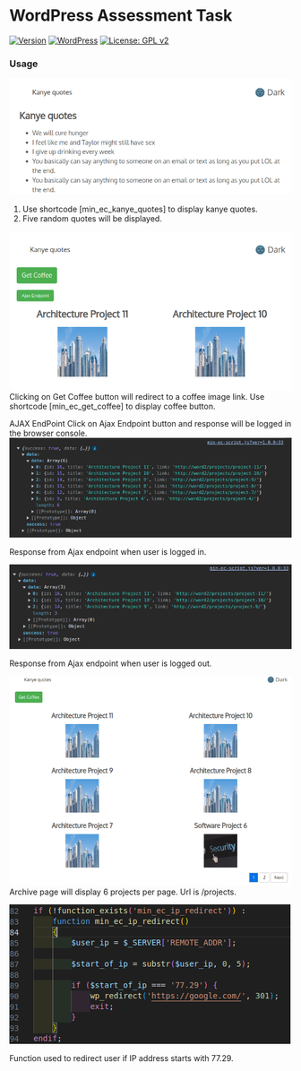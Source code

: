 
WordPress Assessment Task
====

[![Version](https://img.shields.io/badge/version-1.0-orange.svg)](https://github.com/razaqultegar/simple/releases) [![WordPress](https://img.shields.io/wordpress/v/akismet.svg)]() [![License: GPL v2](https://img.shields.io/badge/License-GPL%20v2-blue.svg)](https://github.com/razaqultegar/simple/blob/master/LICENSE)

### Usage

![Screenshot](Kanye-quotes-using-a-shortcode.png)
1) Use shortcode [min_ec_kanye_quotes] to display kanye quotes.
2) Five random quotes will be displayed.

![Screenshot](get-coffee.png)
Clicking on Get Coffee button will redirect to a coffee image link.
Use shortcode [min_ec_get_coffee] to display coffee button.

AJAX EndPoint
Click on Ajax Endpoint button and response will be logged in the browser console.
![Screenshot](Results-when-user-is-logged-in.png)

Response from Ajax endpoint when user is logged in.

![Screenshot](Results-when-user-is-logged-out.png)

Response from Ajax endpoint when user is logged out.

![Screenshot](archive-page.png)
Archive page will display 6 projects per page. Url is /projects.



![Screenshot](redirect-function.png)

Function used to redirect user if IP address starts with 77.29.


